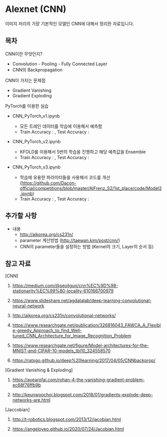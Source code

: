 # Alexnet (CNN)

이미지 처리의 가장 기본적인 모델인 CNN에 대해서 정리한 자료입니다. 

## 목차 

CNN이란 무엇인지? 
- Convolution - Pooling - Fully Connected Layer 
- CNN의 Backpropagation 

CNN이 가지는 문제점 
- Gradient Vanishing 
- Gradient Exploding 

PyTorch를 이용한 실습 
- CNN_PyTorch_v1.ipynb 
  - 모든 트레인 데이터를 학습에 이용해서 예측함 
  - Train Accuracy : , Test Accuracy : 
  
- CNN_PyTorch_v2.ipynb
  - KFOLD를 이용해서 5번의 학습을 진행하고 해당 예측값을 Ensemble 
  - Train Accuracy : , Test Accuracy : 

- CNN_PyTorch_v3.ipynb
  - 학습에 유용한 파라미터들을 사용해서 코드를 개선 (https://github.com/Dacon-official/competitions/blob/master/AIFrenz_S2/1st_place/code/Model2.ipynb)
  - Train Accuracy : , Test Accuracy : 
  
## 추가할 사항

- 내용 
  - http://aikorea.org/cs231n/ 
  - parameter 계산방법 (http://taewan.kim/post/cnn/)
  - CNN의 parameter들을 설정하는 방법 (Kernel의 크기, Layer의 순서 등) 

## 참고 자료

[CNN]

1. https://medium.com/@seoilgun/cnn%EC%9D%98-stationarity%EC%99%80-locality-610166700979

2. https://www.slideshare.net/agdatalab/deep-learning-convolutional-neural-network

3. http://aikorea.org/cs231n/convolutional-networks/

4. https://www.researchgate.net/publication/326816043_FAWCA_A_Flexible-greedy_Approach_to_find_Well-tuned_CNN_Architecture_for_Image_Recognition_Problem

5. https://www.researchgate.net/figure/Model-architectures-for-the-MNIST-and-CIFAR-10-models_tbl10_324558570

6. https://ratsgo.github.io/deep%20learning/2017/04/05/CNNbackprop/

[Gradient Vanishing & Exploding] 

1. https://ayearofai.com/rohan-4-the-vanishing-gradient-problem-ec68f76ffb9b

2. http://keunwoochoi.blogspot.com/2018/01/gradients-explode-deep-networks-are.html

[Jaccobian] 

1. http://t-robotics.blogspot.com/2013/12/jacobian.html

2. https://angeloyeo.github.io/2020/07/24/Jacobian.html
